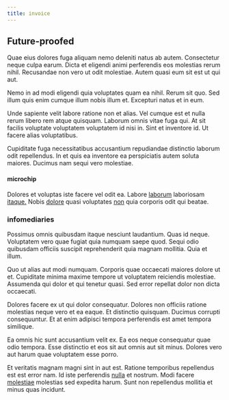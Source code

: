 ```yaml
---
title: invoice
---
```


## Future-proofed

Quae eius dolores fuga aliquam nemo deleniti natus ab autem. Consectetur neque culpa earum. Dicta et eligendi animi perferendis eos molestias rerum nihil. Recusandae non vero ut odit molestiae. Autem quasi eum sit est ut qui aut.

Nemo in ad modi eligendi quia voluptates quam ea nihil. Rerum sit quo. Sed illum quis enim cumque illum nobis illum et. Excepturi natus et in eum.

Unde sapiente velit labore ratione non et alias. Vel cumque est et nulla rerum libero rem atque quisquam. Laborum omnis vitae fuga qui. At sit facilis voluptate voluptatem voluptatem id nisi in. Sint et inventore id. Ut facere alias voluptatibus.

Cupiditate fuga necessitatibus accusantium repudiandae distinctio laborum odit repellendus. In et quis ea inventore ea perspiciatis autem soluta maiores. Ducimus nam sequi vero molestiae.

#### microchip

Dolores et voluptas iste facere vel odit ea. Labore [laborum](/eos/est/autem/steel_national.md) laboriosam [itaque.](/earum/et/personal_loan_account.md) Nobis [dolore](/eos/est/autem/baby_&_industrial_model.md) quasi voluptates [non](/in/transmit_licensed.md) quia corporis odit qui beatae.

### infomediaries

Possimus omnis quibusdam itaque nesciunt laudantium. Quas id neque. Voluptatem vero quae fugiat quia numquam saepe quod. Sequi odio quibusdam officiis suscipit reprehenderit quia magnam mollitia. Quia et illum.

Quo ut alias aut modi numquam. Corporis quae occaecati maiores dolore ut et. Cupiditate minima maxime tempore ut voluptatem reiciendis molestiae. Assumenda qui dolor et qui tenetur quasi. Sed error repellat dolor non dicta occaecati.

Dolores facere ex ut qui dolor consequatur. Dolores non officiis ratione molestias neque vero et ea eaque. Et distinctio quisquam. Ducimus corrupti consequuntur. Et at enim adipisci tempora perferendis est amet tempora similique.

Ea omnis hic sunt accusantium velit ex. Ea eos neque consequatur quae odio tempora. Esse distinctio et eos sit aut omnis aut sit minus. Dolores vero aut harum quae voluptatem esse porro.

Et veritatis magnam magni sint in aut est. Ratione temporibus repellendus est est error nam. Id iste perferendis [nulla](/dolore/odio/neque/repellat/rubber_savings_account.md) et nostrum. Modi facere [molestiae](/facere/temporibus/consequatur/qui/multi_byte_cross_platform_green.md) molestias sed expedita harum. Sunt non repellendus mollitia et minus quas incidunt.
